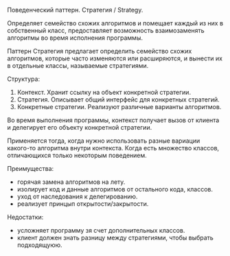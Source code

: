 Поведенческий паттерн.
Стратегия / Strategy.

Определяет семейство схожих алгоритмов и помещает каждый из них в 
собственный класс, предоставляет возможность взаимозаменять алгоритмы 
во время исполнения программы.

Паттерн Стратегия предлагает определить семейство схожих алгоритмов,
которые часто изменяются или расширяются, и вынести их в отдельные
классы, называемые стратегиями.

Структура:
1. Контекст.
Хранит ссылку на объект конкретной стратегии.
2. Стратегия.
Описывает общий интерфейс для конкретных стратегий.
3. Конкретные стратегии.
Реализуют различные варианты алгоритмов.

Во время выполнения программы, контекст получает вызов от клиента и
делегирует его объекту конкретной стратегии.

Применяется тогда, когда нужно использовать разные вариации какого-то
алгоритма внутри контекста. Когда есть множество классов, отличающихся
только некоторым поведением.

Преимущества:
+ горячая замена алгоритмов на лету.
+ изолирует код и данные алгоритмов от остального кода, классов.
+ уход от наследования к делегированию.
+ реализует принцып открытости/закрытости.

Недостатки:
- усложняет программу зя счет дополнительных классов.
- клиент должен знать разницу между стратегиями, чтобы выбрать подходящуюю.